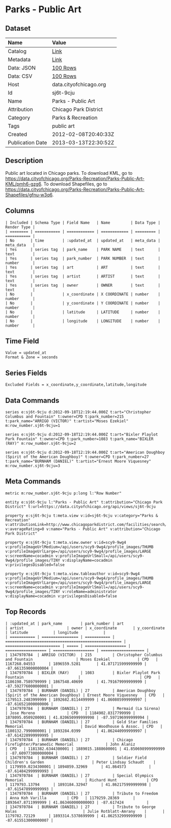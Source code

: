 # Parks - Public Art

## Dataset

| Name | Value |
| :--- | :---- |
| Catalog | [Link](https://catalog.data.gov/dataset/parks-public-art-eb35f) |
| Metadata | [Link](https://data.cityofchicago.org/api/views/sj6t-9cju) |
| Data: JSON | [100 Rows](https://data.cityofchicago.org/api/views/sj6t-9cju/rows.json?max_rows=100) |
| Data: CSV | [100 Rows](https://data.cityofchicago.org/api/views/sj6t-9cju/rows.csv?max_rows=100) |
| Host | data.cityofchicago.org |
| Id | sj6t-9cju |
| Name | Parks - Public Art |
| Attribution | Chicago Park District |
| Category | Parks & Recreation |
| Tags | public art |
| Created | 2012-02-08T20:40:33Z |
| Publication Date | 2013-03-13T22:30:52Z |

## Description

Public art located in Chicago parks. To download KML, go to https://data.cityofchicago.org/Parks-Recreation/Parks-Public-Art-KML/pmh6-gzg6. To download Shapefiles, go to https://data.cityofchicago.org/Parks-Recreation/Parks-Public-Art-Shapefiles/gfnu-w3q6.

## Columns

```ls
| Included | Schema Type | Field Name   | Name         | Data Type | Render Type |
| ======== | =========== | ============ | ============ | ========= | =========== |
| No       | time        | :updated_at  | updated_at   | meta_data | meta_data   |
| Yes      | series tag  | park_name    | PARK NAME    | text      | text        |
| Yes      | series tag  | park_number  | PARK NUMBER  | text      | number      |
| Yes      | series tag  | art          | ART          | text      | text        |
| Yes      | series tag  | artist       | ARTIST       | text      | text        |
| Yes      | series tag  | owner        | OWNER        | text      | text        |
| No       |             | x_coordinate | X COORDINATE | number    | number      |
| No       |             | y_coordinate | Y COORDINATE | number    | number      |
| No       |             | latitude     | LATITUDE     | number    | number      |
| No       |             | longitude    | LONGITUDE    | number    | number      |
```

## Time Field

```ls
Value = updated_at
Format & Zone = seconds
```

## Series Fields

```ls
Excluded Fields = x_coordinate,y_coordinate,latitude,longitude
```

## Data Commands

```ls
series e:sj6t-9cju d:2012-09-18T12:19:44.000Z t:art="Christopher Columbus and Fountain" t:owner=CPD t:park_number=215 t:park_name="ARRIGO (VICTOR)" t:artist="Moses Ezekiel" m:row_number.sj6t-9cju=1

series e:sj6t-9cju d:2012-09-18T12:19:44.000Z t:art="Bixler Playlot Park Fountain" t:owner=CPD t:park_number=1083 t:park_name="BIXLER (RAY)" m:row_number.sj6t-9cju=2

series e:sj6t-9cju d:2012-09-18T12:19:44.000Z t:art="American Doughboy (Spirit of the American Doughboy)" t:owner=CPD t:park_number=27 t:park_name="BURNHAM (DANIEL)" t:artist="Ernest Moore Viquesney" m:row_number.sj6t-9cju=3
```

## Meta Commands

```ls
metric m:row_number.sj6t-9cju p:long l:"Row Number"

entity e:sj6t-9cju l:"Parks - Public Art" t:attribution="Chicago Park District" t:url=https://data.cityofchicago.org/api/views/sj6t-9cju

property e:sj6t-9cju t:meta.view v:id=sj6t-9cju v:category="Parks & Recreation" v:attributionLink=http://www.chicagoparkdistrict.com/facilities/search/ v:averageRating=0 v:name="Parks - Public Art" v:attribution="Chicago Park District"

property e:sj6t-9cju t:meta.view.owner v:id=scy9-9wg4 v:profileImageUrlMedium=/api/users/scy9-9wg4/profile_images/THUMB v:profileImageUrlLarge=/api/users/scy9-9wg4/profile_images/LARGE v:screenName=cocadmin v:profileImageUrlSmall=/api/users/scy9-9wg4/profile_images/TINY v:displayName=cocadmin v:privilegesDisabled=false

property e:sj6t-9cju t:meta.view.tableauthor v:id=scy9-9wg4 v:profileImageUrlMedium=/api/users/scy9-9wg4/profile_images/THUMB v:profileImageUrlLarge=/api/users/scy9-9wg4/profile_images/LARGE v:screenName=cocadmin v:profileImageUrlSmall=/api/users/scy9-9wg4/profile_images/TINY v:roleName=administrator v:displayName=cocadmin v:privilegesDisabled=false
```

## Top Records

```ls
| :updated_at | park_name        | park_number | art                                                 | artist                   | owner | x_coordinate       | y_coordinate       | latitude           | longitude           | 
| =========== | ================ | =========== | =================================================== | ======================== | ===== | ================== | ================== | ================== | =================== | 
| 1347970784  | ARRIGO (VICTOR)  | 215         | Christopher Columbus and Fountain                   | Moses Ezekiel            | CPD   | 1167268.04553      | 1896559.5281       | 41.871715999999999 | -87.661359000000004 | 
| 1347970784  | BIXLER (RAY)     | 1083        | Bixler Playlot Park Fountain                        |                          | CPD   | 1186198.7589799999 | 1867548.40699      | 41.791679999999999 | -87.592776000000001 | 
| 1347970784  | BURNHAM (DANIEL) | 27          | American Doughboy (Spirit of the American Doughboy) | Ernest Moore Viquesney   | CPD   | 1179513.2483999999 | 1892682.8114499999 | 41.860805999999997 | -87.616521000000006 | 
| 1347970784  | BURNHAM (DANIEL) | 27          | Mermaid (La Sirena)                                 | Jose Moreno              | CPD   | 1184902.8317799999 | 1878095.0509200001 | 41.820650999999998 | -87.597196999999994 | 
| 1347970784  | BURNHAM (DANIEL) | 27          | Gold Star Families Memorial                         | David Woodhouse & Assoc. | CPD   | 1180132.7990000001 | 1893284.0399       | 41.862440999999997 | -87.614228999999995 | 
| 1347970784  | BURNHAM (DANIEL) | 27          | Chicago Firefighter/Paramedic Memorial              | John Alaniz              | CPD   | 1181382.6344300001 | 1889015.1888600001 | 41.850698999999999 | -87.609773000000004 | 
| 1347970784  | BURNHAM (DANIEL) | 27          | Soldier Field Children's Garden                     | Peter Lindsay Schaudt    |       | 1179959.0234300001 | 1894059.32969      | 41.864573          | -87.614842999999993 | 
| 1347970784  | BURNHAM (DANIEL) | 27          | Special Olympics Memorial                           | Richard Hunt             | CPD   | 1179793.13794      | 1893184.32947      | 41.862175999999998 | -87.615478999999993 | 
| 1347970784  | BURNHAM (DANIEL) | 27          | Tribute to Freedom                                  | Anna Koh Varilla         | CPD   | 1179259.28369      | 1893647.8711999999 | 41.863460000000003 | -87.617424          | 
| 1347970784  | BURNHAM (DANIEL) | 27          | Tribute to George Halas                             | Julie Rotblatt-Amrany    |       | 1179782.72129      | 1893314.5378699999 | 41.862532999999999 | -87.615513000000007 | 
```